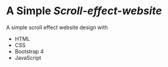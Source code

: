 # A Simple *Scroll-effect-website*
A simple scroll effect website design with <br>
- HTML
- CSS
- Bootstrap 4
- JavaScript
